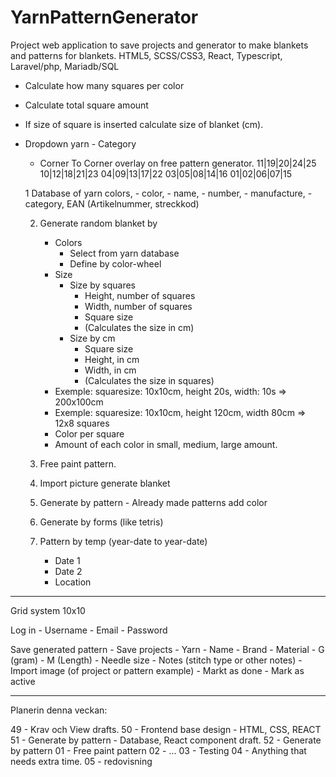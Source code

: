 # YarnPatternGenerator

Project web application to save projects and generator to make blankets and patterns for blankets.
HTML5, SCSS/CSS3, React, Typescript, Laravel/php, Mariadb/SQL

* Calculate how many squares per color
* Calculate total square amount
* If size of square is inserted calculate size of blanket (cm).
* Dropdown yarn - Category

	- Corner To Corner overlay on free pattern generator.
11|19|20|24|25
10|12|18|21|23
04|09|13|17|22
03|05|08|14|16
01|02|06|07|15

	1 Database of yarn colors, 
		- color, 
		- name, 
		- number, 
		- manufacture, 
		- category, EAN (Artikelnummer, streckkod)

	2. Generate random blanket by
		- Colors
			- Select from yarn database
			- Define by color-wheel
		- Size
			- Size by squares
				- Height, number of squares
				- Width, number of squares
				- Square size
				- (Calculates the size in cm)
			- Size by cm
				- Square size
				- Height, in cm
				- Width, in cm
				- (Calculates the size in squares)
		- Exemple: squaresize: 10x10cm, height 20s, width: 10s => 200x100cm
		- Exemple: squaresize: 10x10cm, height 120cm, width 80cm => 12x8 squares
		- Color per square
		- Amount of each color in small, medium, large amount.

	3. Free paint pattern.
	4. Import picture generate blanket
	5. Generate by pattern - Already made patterns add color
	6. Generate by forms (like tetris)
	7. Pattern by temp (year-date to year-date)
		- Date 1
		- Date 2
		- Location

---------------------

Grid system
	10x10

Log in
	- Username - Email
	- Password

Save generated pattern
	- Save projects
	- Yarn
	- Name
	- Brand
	- Material
	- G (gram)
	- M (Length)
	- Needle size
	- Notes (stitch type or other notes)
	- Import image (of project or pattern example)
	- Markt as done
	- Mark as active

---------------------------------------------------------

Planerin denna veckan:

49 - Krav och View drafts.
50 - Frontend base design - HTML, CSS, REACT
51 - Generate by pattern - Database, React component draft.
52 - Generate by pattern
01 - Free paint pattern
02 - ...
03 - Testing
04 - Anything that needs extra time.
05 - redovisning
